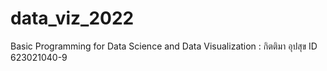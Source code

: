 # data_viz_2022
Basic Programming for Data Science and Data Visualization : กิตติมา อุปสุข ID 623021040-9
